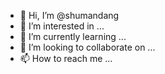 - 👋 Hi, I’m @shumandang
- 👀 I’m interested in ...
- 🌱 I’m currently learning ...
- 💞️ I’m looking to collaborate on ...
- 📫 How to reach me ...

<!---
shumandang/shumandang is a ✨ special ✨ repository because its `README.md` (this file) appears on your GitHub profile.
You can click the Preview link to take a look at your changes.
--->
